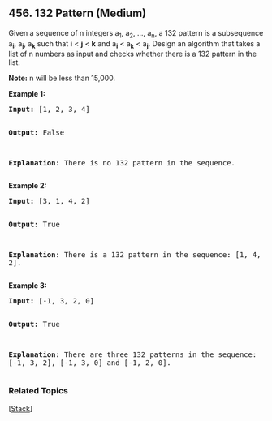 <!--|This file generated by command(leetcode description); DO NOT EDIT.    |-->
<!--+----------------------------------------------------------------------+-->
<!--|@author    Openset <openset.wang@gmail.com>                           |-->
<!--|@link      https://github.com/openset                                 |-->
<!--|@home      https://github.com/openset/leetcode                        |-->
<!--+----------------------------------------------------------------------+-->

## 456. 132 Pattern (Medium)

<p>
Given a sequence of n integers a<sub>1</sub>, a<sub>2</sub>, ..., a<sub>n</sub>, a 132 pattern is a subsequence a<sub><b>i</b></sub>, a<sub><b>j</b></sub>, a<sub><b>k</b></sub> such
that <b>i</b> < <b>j</b> < <b>k</b> and a<sub><b>i</b></sub> < a<sub><b>k</b></sub> < a<sub><b>j</b></sub>. Design an algorithm that takes a list of n numbers as input and checks whether there is a 132 pattern in the list.</p>

<p><b>Note:</b> n will be less than 15,000.</p>

<p><b>Example 1:</b><br />
<pre>
<b>Input:</b> [1, 2, 3, 4]

<b>Output:</b> False

<b>Explanation:</b> There is no 132 pattern in the sequence.
</pre>
</p>

<p><b>Example 2:</b><br />
<pre>
<b>Input:</b> [3, 1, 4, 2]

<b>Output:</b> True

<b>Explanation:</b> There is a 132 pattern in the sequence: [1, 4, 2].
</pre>
</p>

<p><b>Example 3:</b><br />
<pre>
<b>Input:</b> [-1, 3, 2, 0]

<b>Output:</b> True

<b>Explanation:</b> There are three 132 patterns in the sequence: [-1, 3, 2], [-1, 3, 0] and [-1, 2, 0].
</pre>
</p>

### Related Topics
[[Stack](https://github.com/openset/leetcode/tree/master/tag/stack/README.md)]
